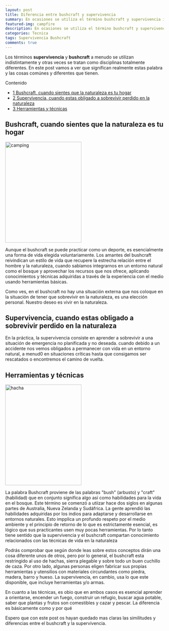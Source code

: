 ```yaml
---
layout: post
title: Diferencia entre bushcraft y supervivencia
summary: En ocasiones se utiliza el término bushcraft y supervivencia indistintamente. Pero realmente son términos diferente, aunque tienen técnicas y conocimiento en común.
featured-img: campfire
description: En ocasiones se utiliza el término bushcraft y supervivencia indistintamente. Pero realmente son términos diferente, aunque tienen técnicas y conocimiento en común. Veamos las diferencias y similitudes.
categories: Tecnica
tags: Supervivencia Bushcraft
comments: true
---
```



<p>
Los términos <b>supervivencia</b> y <b>bushcraft</b> a menudo se utilizan indistintamente y otras veces se tratan como disciplinas totalmente diferentes. En este post vamos a ver que significan realmente estas palabra y las cosas comúnes y diferentes que tienen.
</p>

<div id="toc_container">
    <p class="toc_title">Contenido</p>
    <ul class="toc_list">
        <li><a href="#header1">1 Bushcraft, cuando sientes que la naturaleza es tu hogar</a></li>
        <li><a href="#header2">2 Supervivencia, cuando estas obligado a sobrevivir perdido en la naturaleza</a></li>
        <li><a href="#header3">3 Herramientas y técnicas</a></li>
    </ul>
</div>

<h2 id="header1">Bushcraft, cuando sientes que la naturaleza es tu hogar</h2>

<img border="0" src="{{ '/assets/img/posts/camping.jpg' | absolute_url }}" width="242" height="320" data-original-width="377" data-original-height="499" alt="camping" />

<p>
Aunque el bushcraft se puede practicar como un deporte, es esencialmente una forma de vida elegida voluntariamente. Los amantes del bushcraft reivindican un estilo de vida que recupere la estrecha relación entre el hombre y la naturaleza, cuando sabíamos integrarnos en un entorno natural como el bosque y aprovechar los recursos que nos ofrece, aplicando conocimientos y técnicas adquiridas a través de la experiencia con el medio usando herramientas básicas. 
</p>
<p>Como ves, en el bushcraft no hay una situación externa que nos coloque en la situación de tener que sobrevivir en la naturaleza, es una elección personal. Nuestro deseo es vivir en la naturaleza.</p>

<h2 id="header2">Supervivencia, cuando estas obligado a sobrevivir perdido en la naturaleza</h2>

<p>En la práctica, la supervivencia consiste en aprender a sobrevivir a una situación de emergencia no planificada y no deseada. cuando debido a un accidente nos vemos obligados a permanecer con vida en un entorno natural, a menud0 en situaciones críticas hasta que consigamos ser rescatados o encontremos el camino de vuelta.</p>

<h2 id="header3">Herramientas y técnicas</h2>

<img border="0" src="{{ '/assets/img/posts/axe.jpg' | absolute_url }}" width="242" height="320" data-original-width="377" data-original-height="499" alt="hacha" />

<p>La palabra Bushcraft proviene de las palabras "bush" (arbusto) y "craft" (habilidad) que en conjunto significa algo así como habilidades para la vida en el bosque. Este término se comenzó a utiizar hace dos siglos en algunas partes de Australia, Nueva Zelanda y Sudáfrica. La gente aprendió las habilidades adquiridas por los indios para adaptarse y desarrollarse en entornos naturales. Esto impplica un profundo respeto por el medio ambiente y el principio de retorno de lo que es estrictamente esencial, es lógico que sus practicantes usen muy pocas herramientas. Por lo tanto tiene sentido que la supervivencia y el bushcraft compartan conocimiento relacionados con las técnicas de vida en la naturaleza </p>

<p>
Podrás comprobar que según donde leas sobre estos conceptos dirán una cosa diferente unos de otros, pero por lo general, el bushcraft esta restringido al uso de hachas, sierra plegable y sobre todo un buen cuchillo de caza. Por otro lado, algunas personas eligen fabricar sus propias herramientas y utensilios con materiales circundantes como piedra, madera, barro y hueso. La supervivencia, en cambio, usa lo que este disponible, que incluye herramientas  y/o armas.
</p>

<p>En cuanto a las técnicas, es obio que en ambos casos es esencial aprender a orientarse, encender un fuego, construir un refugio, buscar agua potable, saber que plantas y frutos son comestibles y cazar y pescar. La diferencia es básicamente  como y por qué</p>

<p>Espero que con este post os hayan quedado mas claras las similitudes y diferencias entre el bushcraft y la supervivencia. </p>

